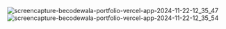 ![screencapture-becodewala-portfolio-vercel-app-2024-11-22-12_35_47](https://github.com/user-attachments/assets/f36379ff-5af5-4b9b-9fb4-b4317b53d080)
![screencapture-becodewala-portfolio-vercel-app-2024-11-22-12_35_54](https://github.com/user-attachments/assets/eb5a1a4c-059b-49e1-b009-f74414897bc3)
